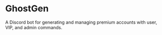 # GhostGen
A Discord bot for generating and managing premium accounts with user, VIP, and admin commands.
